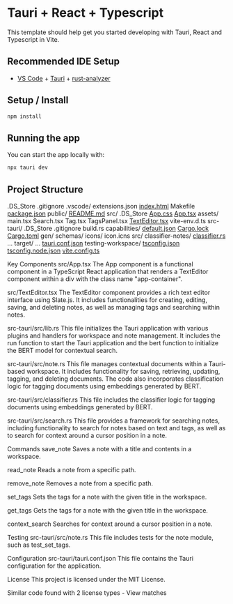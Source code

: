 # Tauri + React + Typescript

This template should help get you started developing with Tauri, React and Typescript in Vite.

## Recommended IDE Setup

- [VS Code](https://code.visualstudio.com/) + [Tauri](https://marketplace.visualstudio.com/items?itemName=tauri-apps.tauri-vscode) + [rust-analyzer](https://marketplace.visualstudio.com/items?itemName=rust-lang.rust-analyzer)

## Setup / Install

```sh
npm install
```

## Running the app

You can start the app locally with:
```sh
npx tauri dev
```

## Project Structure
.DS_Store
.gitignore
.vscode/
    extensions.json
[index.html](http://_vscodecontentref_/1)
Makefile
[package.json](http://_vscodecontentref_/2)
public/
[README.md](http://_vscodecontentref_/3)
src/
    .DS_Store
    [App.css](http://_vscodecontentref_/4)
    [App.tsx](http://_vscodecontentref_/5)
    assets/
    main.tsx
    Search.tsx
    Tag.tsx
    TagsPanel.tsx
    [TextEditor.tsx](http://_vscodecontentref_/6)
    vite-env.d.ts
src-tauri/
    .DS_Store
    .gitignore
    build.rs
    capabilities/
        [default.json](http://_vscodecontentref_/7)
    [Cargo.lock](http://_vscodecontentref_/8)
    [Cargo.toml](http://_vscodecontentref_/9)
    gen/
        schemas/
    icons/
        icon.icns
    src/
        classifier-notes/
        [classifier.rs](http://_vscodecontentref_/10)
        ...
    target/
        ...
    [tauri.conf.json](http://_vscodecontentref_/11)
    testing-workspace/
[tsconfig.json](http://_vscodecontentref_/12)
[tsconfig.node.json](http://_vscodecontentref_/13)
[vite.config.ts](http://_vscodecontentref_/14)

Key Components
src/App.tsx
The App component is a functional component in a TypeScript React application that renders a TextEditor component within a div with the class name "app-container".

src/TextEditor.tsx
The TextEditor component provides a rich text editor interface using Slate.js. It includes functionalities for creating, editing, saving, and deleting notes, as well as managing tags and searching within notes.

src-tauri/src/lib.rs
This file initializes the Tauri application with various plugins and handlers for workspace and note management. It includes the run function to start the Tauri application and the bert function to initialize the BERT model for contextual search.

src-tauri/src/note.rs
This file manages contextual documents within a Tauri-based workspace. It includes functionality for saving, retrieving, updating, tagging, and deleting documents. The code also incorporates classification logic for tagging documents using embeddings generated by BERT.

src-tauri/src/classifier.rs
This file includes the classifier logic for tagging documents using embeddings generated by BERT.

src-tauri/src/search.rs
This file provides a framework for searching notes, including functionality to search for notes based on text and tags, as well as to search for context around a cursor position in a note.

Commands
save_note
Saves a note with a title and contents in a workspace.

read_note
Reads a note from a specific path.

remove_note
Removes a note from a specific path.

set_tags
Sets the tags for a note with the given title in the workspace.

get_tags
Gets the tags for a note with the given title in the workspace.

context_search
Searches for context around a cursor position in a note.

Testing
src-tauri/src/note.rs
This file includes tests for the note module, such as test_set_tags.

Configuration
src-tauri/tauri.conf.json
This file contains the Tauri configuration for the application.

License
This project is licensed under the MIT License.

Similar code found with 2 license types - View matches
